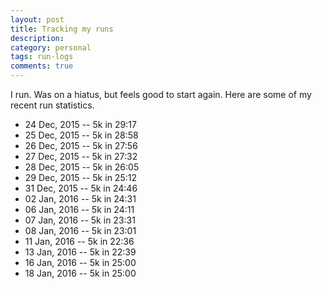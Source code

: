 ```yaml
---
layout: post
title: Tracking my runs
description: 
category: personal
tags: run-logs
comments: true
---
```


I run. Was on a hiatus, but feels good to start again. Here are some of my recent run statistics.

- 24 Dec, 2015 -- 5k in 29:17
- 25 Dec, 2015 -- 5k in 28:58
- 26 Dec, 2015 -- 5k in 27:56
- 27 Dec, 2015 -- 5k in 27:32
- 28 Dec, 2015 -- 5k in 26:05
- 29 Dec, 2015 -- 5k in 25:12
- 31 Dec, 2015 -- 5k in 24:46
- 02 Jan, 2016 -- 5k in 24:31
- 06 Jan, 2016 -- 5k in 24:11
- 07 Jan, 2016 -- 5k in 23:31
- 08 Jan, 2016 -- 5k in 23:01
- 11 Jan, 2016 -- 5k in 22:36
- 13 Jan, 2016 -- 5k in 22:39
- 16 Jan, 2016 -- 5k in 25:00
- 18 Jan, 2016 -- 5k in 25:00
